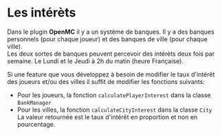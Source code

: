 # Les intérèts

Dans le plugin **OpenMC** il y a un système de banques. Il y a des banques personnels (pour chaque joueur) et des banques de ville (pour chaque ville).\
Les deux sortes de banques peuvent percevoir des intérèts deux fois par semaine. Le Lundi et le Jeudi à 2h du matin (heure Française).

Si une feature que vous développez à besoin de modifier le taux d'intérêt des joueurs et/ou des villes il suffit de modifier les fonctions suivants:

* Pour les joueurs, la fonction `calculatePlayerInterest` dans la classe `BankManager`
* Pour les villes, la fonction `calculateCityInterest` dans la classe `City`\
  La valeur retournée est le taux d'intérêt en proportion et non en pourcentage.
